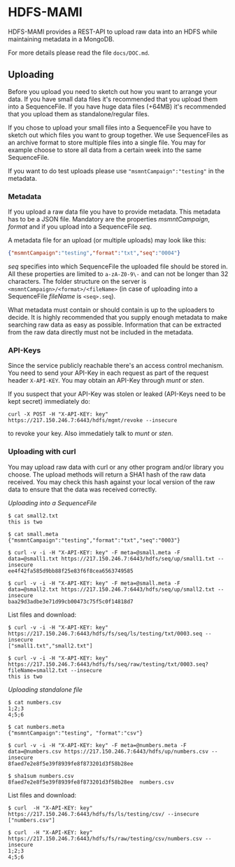 # HDFS-MAMI

HDFS-MAMI provides a REST-API to upload raw data into an HDFS while maintaining metadata in a MongoDB.

For more details please read the file `docs/DOC.md`.

## Uploading

Before you upload you need to sketch out how you want to arrange your data. If you have small data files
it's recommended that you upload them into a SequenceFile. If you have huge data files (+64MB) it's recommended
that you upload them as standalone/regular files. 

If you chose to upload your small files into a SequenceFile you have to sketch out which files you want to group
together. We use SequenceFiles as an archive format to store multiple files into a single file. You may for example
choose to store all data from a certain week into the same SequenceFile. 

If you want to do test uploads please use `"msmntCampaign":"testing"` in the metadata.

### Metadata

If you upload a raw data file you have to provide metadata. This metadata has to be a JSON file.
Mandatory are the properties *msmntCampaign*, *format* and if you upload into a SequenceFile *seq*.

A metadata file for an upload (or multiple uploads) may look like this:

```json
{"msmntCampaign":"testing","format":"txt","seq":"0004"}
```

*seq* specifies into which SequenceFile the uploaded file should be stored in. All these properties
are limited to `a-zA-Z0-9\-` and can not be longer than 32 characters. The folder structure on the
server is `<msmntCampaign>/<format>/<fileName>` (in case of uploading into a SequenceFile *fileName* is
`<seq>.seq`).

What metadata must contain or should contain is up to the uploaders to decide. It is highly recommended
that you supply enough metadata to make searching raw data as easy as possible. Information that can be
extracted from the raw data directly must not be included in the metadata. 

### API-Keys

Since the service publicly reachable there's an access control mechanism. You need to send
your API-Key in each request as part of the request header `X-API-KEY`. You may obtain an API-Key
through *munt* or *sten*. 

If you suspect that your API-Key was stolen or leaked (API-Keys need to be kept secret) immediately do:

```
curl -X POST -H "X-API-KEY: key" https://217.150.246.7:6443/hdfs/mgmt/revoke --insecure
```

to revoke your key. Also immedatiely talk to *munt* or *sten*.

### Uploading with curl

You may upload raw data with curl or any other program and/or library you choose. 
The upload methods will return a SHA1 hash of the raw data received. You may check this hash against your local version of the raw data to
ensure that the data was received correctly. 

*Uploading into a SequenceFile*

```
$ cat small2.txt
this is two

$ cat small.meta
{"msmntCampaign":"testing","format":"txt","seq":"0003"}

$ curl -v -i -H "X-API-KEY: key" -F meta=@small.meta -F data=@small1.txt https://217.150.246.7:6443/hdfs/seq/up/small1.txt --insecure
ee4f42fa585d9bb88f25e83f6f8cea6563749585

$ curl -v -i -H "X-API-KEY: key" -F meta=@small.meta -F data=@small2.txt https://217.150.246.7:6443/hdfs/seq/up/small2.txt --insecure
baa29d3adbe3e71d99cb00473c75f5c0f14818d7
```

List files and download:

```
$ curl -v -i -H "X-API-KEY: key" https://217.150.246.7:6443/hdfs/fs/seq/ls/testing/txt/0003.seq --insecure
["small1.txt","small2.txt"]

$ curl -v -i -H "X-API-KEY: key" https://217.150.246.7:6443/hdfs/fs/seq/raw/testing/txt/0003.seq?fileName=small2.txt --insecure
this is two
```

*Uploading standalone file*

```
$ cat numbers.csv 
1;2;3
4;5;6

$ cat numbers.meta
{"msmntCampaign":"testing", "format":"csv"}

$ curl -v -i -H "X-API-KEY: key" -F meta=@numbers.meta -F data=@numbers.csv https://217.150.246.7:6443/hdfs/up/numbers.csv --insecure
8faed7e2e8f5e39f8939fe8f873201d3f58b28ee

$ sha1sum numbers.csv 
8faed7e2e8f5e39f8939fe8f873201d3f58b28ee  numbers.csv
```

List files and download:

```
$ curl  -H "X-API-KEY: key"  https://217.150.246.7:6443/hdfs/fs/ls/testing/csv/ --insecure
["numbers.csv"]

$ curl  -H "X-API-KEY: key"  https://217.150.246.7:6443/hdfs/fs/raw/testing/csv/numbers.csv --insecure
1;2;3
4;5;6
```
